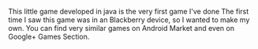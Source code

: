 This little game developed in java is the very first game I've done
The first time I saw this game was in an Blackberry device, so I wanted to
make my own.
You can find very similar games on Android Market and even on Google+ Games Section.